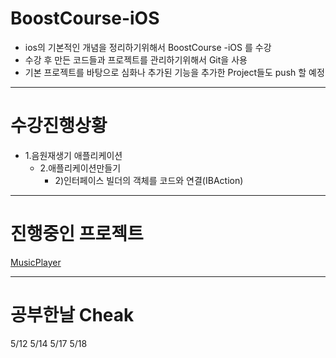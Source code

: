 
# BoostCourse-iOS    

* ios의 기본적인 개념을 정리하기위해서 BoostCourse -iOS 를 수강    
* 수강 후 만든 코드들과 프로젝트를 관리하기위해서 Git을 사용    
* 기본 프로젝트를 바탕으로 심화나 추가된 기능을 추가한 Project들도 push 할 예정    

----

# 수강진행상황    

* 1.음원재생기 애플리케이션    
  * 2.애플리케이션만들기    
    * 2)인터페이스 빌더의 객체를 코드와 연결(IBAction)    
----
# 진행중인 프로젝트  

[MusicPlayer](https://github.com/shindk8659/BoostCourse-iOS/tree/master/MusicPlayer)

---

# 공부한날 Cheak

5/12 5/14 5/17 5/18